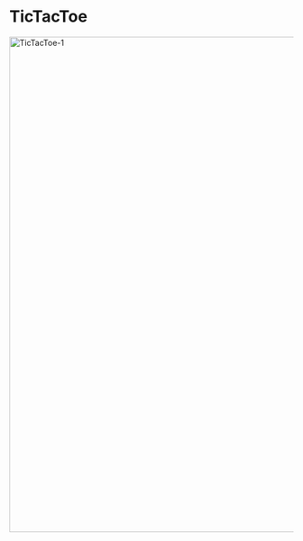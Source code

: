 # TicTacToe

<img width="879" alt="TicTacToe-1" src="https://user-images.githubusercontent.com/62032144/144182263-9bb12459-56d4-4830-834c-9d020143b2ee.PNG">
